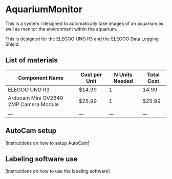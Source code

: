 # AquariumMonitor
This is a system I designed to automatically take images of an aquarium as well as monitor the environment within the aquarium.


This is designed for the ELEGOO UNO R3 and the ELEGOO Data Logging Shield.


## List of materials

| Component Name | Cost per Unit | N Units Needed | Total Cost |
| --- | --- | --- | --- |
| ELEGOO UNO R3 | $14.99 | 1 | 14.99 |
| Arducam Mini OV2640 2MP Camera Module | $25.99 | 1 | $25.99 |
| __ | __ | __ | __ |


## AutoCam setup
[instructions on how to setup AutoCam]

## Labeling software use
[instructions on how to use the labeling software]
